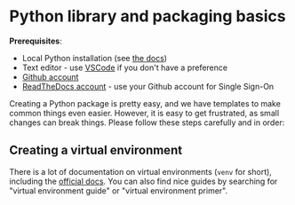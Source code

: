 # Python library and packaging basics

**Prerequisites**:

* Local Python installation (see [the docs](https://docs.brightway.dev/en/latest/content/installation/index.html))
* Text editor - use [VSCode](https://code.visualstudio.com/) if you don't have a preference
* [Github account](https://github.com/)
* [ReadTheDocs account](https://about.readthedocs.com/) - use your Github account for Single Sign-On

Creating a Python package is pretty easy, and we have templates to make common things even easier. However, it is easy to get frustrated, as small changes can break things. Please follow these steps carefully and in order:

## Creating a virtual environment

There is a lot of documentation on virtual environments (`venv` for short), including the [official docs](https://docs.python.org/3/library/venv.html). You can also find nice guides by searching for "virtual environment guide" or "virtual environment primer".


